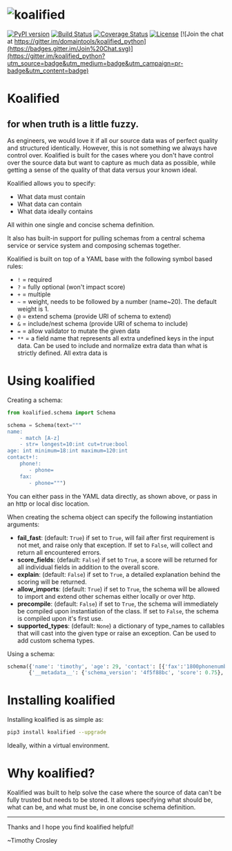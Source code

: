 ![koalified](https://raw.github.com/domaintools/koalified_python/develop/artwork/logo.png)
===================

[![PyPI version](https://badge.fury.io/py/koalified.svg)](http://badge.fury.io/py/koalified)
[![Build Status](https://travis-ci.org/DomainTools/koalified_python.svg?branch=master)](https://travis-ci.org/DomainTools/koalified_python)
[![Coverage Status](https://coveralls.io/repos/DomainTools/koalified_python/badge.svg?branch=master&service=github)](https://coveralls.io/github/DomainTools/koalified_python?branch=master)
[![License](https://img.shields.io/github/license/mashape/apistatus.svg)](https://pypi.python.org/pypi/koalified/)
[![Join the chat at https://gitter.im/domaintools/koalified_python](https://badges.gitter.im/Join%20Chat.svg)](https://gitter.im/koalified_python?utm_source=badge&utm_medium=badge&utm_campaign=pr-badge&utm_content=badge)

# Koalified
## for when truth is a little fuzzy.

As engineers, we would love it if all our source data was of perfect quality and structured identically. However, this is not something we always have control over. Koalified is built for the cases where you don't have control over the source data but want to capture as much data as possible, while getting a sense of the quality of that data versus your known ideal.

Koalified allows you to specify:
- What data must contain
- What data can contain
- What data ideally contains

All within one single and concise schema definition.

It also has built-in support for pulling schemas from a central schema service or service system and composing schemas together.

Koalified is built on top of a YAML base with the following symbol based rules:

* `!` = required
* `?` = fully optional (won't impact score)
* `+` = multiple
* `~` = weight, needs to be followed by a number (name~20). The default weight is 1.
* `@` = extend schema (provide URI of schema to extend)
* `&` = include/nest schema (provide URI of schema to include)
* `=` = allow validator to mutate the given data
* `**` = a field name that represents all extra undefined keys in the input data. Can be used to include and normalize extra data than what is strictly defined. All extra data is

Using koalified
===============

Creating a schema:
```python
from koalified.schema import Schema

schema = Schema(text="""
name:
    - match [A-z]
    - str= longest=10:int cut=true:bool
age: int minimum=18:int maximum=120:int
contact+!:
    phone!:
       - phone=
    fax:
       - phone=""")
```

You can either pass in the YAML data directly, as shown above, or pass in an http or local disc location.

When creating the schema object can specify the following instantiation arguments:

* **fail_fast**: (default: `True`) if set to `True`, will fail after first requirement is not met, and raise only that exception. If set to `False`, will collect and return all encountered errors.
* **score_fields**: (default: `False`) if set to `True`, a score will be returned for all individual fields in addition to the overall score.
* **explain**: (default: `False`) if set to `True`, a detailed explanation behind the scoring will be returned.
* **allow_imports**: (default: `True`) if set to `True`, the schema will be allowed to import and extend other schemas either locally or over http.
* **precompile**: (default: `False`) if set to `True`, the schema will immediately be compiled upon instantiation of the class. If set to `False`, the schema is compiled upon it's first use.
* **supported_types**: (default: `None`) a dictionary of type_names to callables that will cast into the given type or raise an exception. Can be used to add custom schema types.

Using a schema:
```python
schema({'name': 'timothy', 'age': 29, 'contact': [{'fax':'1800phonenumber', 'phone': '5555555555'}]}) == \
       {'__metadata__': {'schema_version': '4f5f88bc', 'score': 0.75}, 'age': 29, 'contact': [{'fax': '1800phonenumber', 'phone': '5555555555'}], 'name': 'timothy'}
```


Installing koalified
===================

Installing koalified is as simple as:

```bash
pip3 install koalified --upgrade
```

Ideally, within a virtual environment.


Why koalified?
===================

Koalified was built to help solve the case where the source of data can't be fully trusted but needs to be stored.
It allows specifying what should be, what can be, and what must be, in one concise schema definition.

--------------------------------------------

Thanks and I hope you find koalified helpful!

~Timothy Crosley

